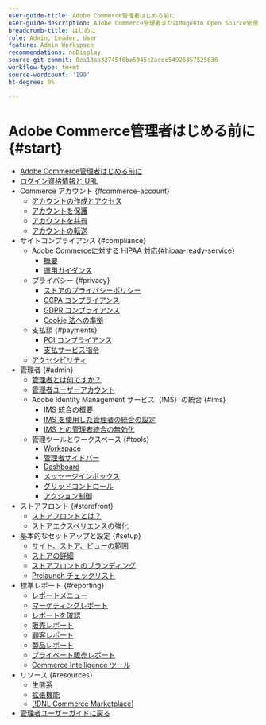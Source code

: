 ```yaml
---
user-guide-title: Adobe Commerce管理者はじめる前に
user-guide-description: Adobe Commerce管理者またはMagento Open Source管理者を初めて使用する場合は、エコシステムのリソースを見つけ  [!DNL Commerce]  カスタマージャーニーに従ってストアを探索し、主な管理機能について確認します。
breadcrumb-title: はじめに
role: Admin, Leader, User
feature: Admin Workspace
recommendations: noDisplay
source-git-commit: 0ea13aa32745f6ba5045c2aeec54926857525836
workflow-type: tm+mt
source-wordcount: '199'
ht-degree: 0%

---
```



# Adobe Commerce管理者はじめる前に {#start}

+ [Adobe Commerce管理者はじめる前に](guide-overview.md)
+ [ログイン資格情報と URL](login-urls.md)
+ Commerce アカウント {#commerce-account}
   + [アカウントの作成とアクセス](commerce-account-create.md)
   + [アカウントを保護](commerce-account-secure.md)
   + [アカウントを共有](commerce-account-share.md)
   + [アカウントの転送](commerce-account-transfer.md)
+ サイトコンプライアンス {#compliance}
   + Adobe Commerceに対する HIPAA 対応{#hipaa-ready-service}
      + [概要](hipaa/overview.md)
      + [運用ガイダンス](hipaa/operations.md)
   + プライバシー {#privacy}
      + [ストアのプライバシーポリシー](privacy-policy.md)
      + [CCPA コンプライアンス](compliance-ccpa.md)
      + [GDPR コンプライアンス](compliance-gdpr.md)
      + [Cookie 法への準拠](compliance-cookie-law.md)
   + 支払額 {#payments}
      + [PCI コンプライアンス](compliance-pci.md)
      + [支払サービス指令](compliance-payment-services-directive.md)
   + [アクセシビリティ](navigation-accessibility.md)
+ 管理者 {#admin}
   + [管理者とは何ですか？](admin.md)
   + [管理者ユーザーアカウント](admin-signin.md)
   + Adobe Identity Management サービス（IMS）の統合 {#ims}
      + [IMS 統合の概要](adobe-ims-integration-overview.md)
      + [IMS を使用した管理者の統合の設定](adobe-ims-config.md)
      + [IMS との管理者統合の無効化](adobe-ims-disable.md)
   + 管理ツールとワークスペース {#tools}
      + [Workspace](admin-workspace.md)
      + [管理者サイドバー](admin-menu.md)
      + [Dashboard](admin-dashboard.md)
      + [メッセージインボックス](admin-message-inbox.md)
      + [グリッドコントロール](admin-grid-controls.md)
      + [アクション制御](admin-actions-control.md)
+ ストアフロント {#storefront}
   + [ストアフロントとは？](storefront.md)
   + [ストアエクスペリエンスの強化](enhanced-experiences.md)
+ 基本的なセットアップと設定 {#setup}
   + [サイト、ストア、ビューの範囲](websites-stores-views.md)
   + [ストアの詳細](store-details.md)
   + [ストアフロントのブランディング](storefront-branding.md)
   + [Prelaunch チェックリスト](prelaunch-checklist.md)
+ 標準レポート  {#reporting}
   + [レポートメニュー](reports-menu.md)
   + [マーケティングレポート](marketing-reports.md)
   + [レポートを確認](review-reports.md)
   + [販売レポート](sales-reports.md)
   + [顧客レポート](customer-reports.md)
   + [製品レポート](product-reports.md)
   + [プライベート販売レポート](private-sales-reports.md)
   + [Commerce Intelligence ツール](business-intelligence.md)
+ リソース {#resources}
   + [生態系](resources.md)
   + [拡張機能](extensions.md)
   + [[!DNL Commerce Marketplace]](commerce-marketplace.md)
+ [ 管理者ユーザーガイドに戻る ](https://experienceleague.adobe.com/en/docs/commerce-admin/user-guides/home)

